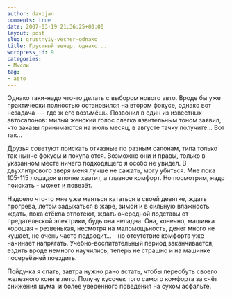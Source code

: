 ```yaml
---
author: davojan
comments: true
date: 2007-03-19 21:36:25+00:00
layout: post
slug: grustnyiy-vecher-odnako
title: Грустный вечер, однако...
wordpress_id: 9
categories:
- Мысли
tag:
- авто
---
```


Однако таки-надо что-то делать с выбором нового авто. Вроде бы уже практически полностью
остановился на втором фокусе, однако вот незадача --- где ж его возъмёшь. Позвонил в один из
известных автосалонов: милый женский голос слегка язвительным тоном заявил, что заказы принимаются
на июль месяц, в августе тачку получите... Вот так...

Друзья советуют поискать отказные по разным салонам, типа только так нынче фокусы и покупаются.
Возможно они и правы, только в указанном месте ничего подходящего я особо не увидел. В
двухлитрового зверя меня лучше не сажать, могу убиться. Мне пока 105-115 лошадок вполне хватит, а
главное комфорт. Но посмотрим, надо поискать - может и повезёт.

Надоело что-то мне уже маяться кататься в своей девятке, ждать прогрева, летом задыхаться в жаре,
зимой и в сильную влажность ждать, пока стёкла отпотеют, ждать очередной подставы от предательской
электрики, будь она неладна. Она, конечно, машинка хорошая - резвенькая, несмотря на маломощьность,
денег много не кушает, не очень часто подводит... - но отсутствие комфорта уже начинает напрягать.
Учебно-воспитательный период заканчивается, ездить вроде немного научились, теперь не страшно и на
машинке посерьёзней поездить.

Пойду-ка я спать, завтра нужно рано встать, чтобы переобуть своего железного коня в лето. Получу
кусочек того самого комфорта за счёт снижения шума  и более уверенного поведения на сухом асфальте.
